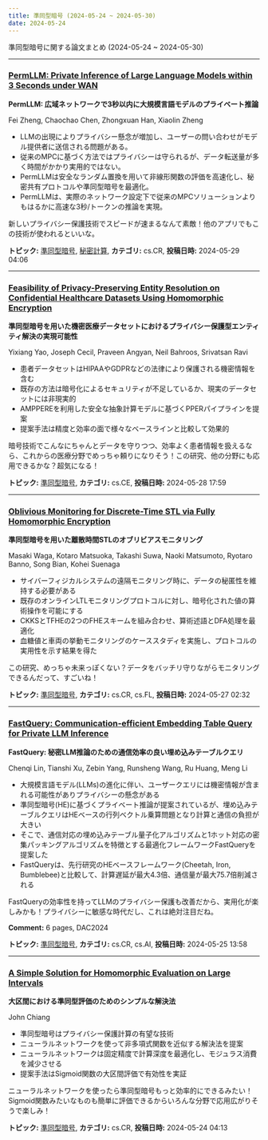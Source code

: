 ```yaml
---
title: 準同型暗号 (2024-05-24 ~ 2024-05-30)
date: 2024-05-24
---
```


準同型暗号に関する論文まとめ (2024-05-24 ~ 2024-05-30)


- - -

### [PermLLM: Private Inference of Large Language Models within 3 Seconds under WAN](http://arxiv.org/abs/2405.18744)

**PermLLM: 広域ネットワークで3秒以内に大規模言語モデルのプライベート推論**

Fei Zheng, Chaochao Chen, Zhongxuan Han, Xiaolin Zheng

- LLMの出現によりプライバシー懸念が増加し、ユーザーの問い合わせがモデル提供者に送信される問題がある。
- 従来のMPCに基づく方法ではプライバシーは守られるが、データ転送量が多く時間がかかり実用的ではない。
- PermLLMは安全なランダム置換を用いて非線形関数の評価を高速化し、秘密共有プロトコルや準同型暗号を最適化。
- PermLLMは、実際のネットワーク設定下で従来のMPCソリューションよりもはるかに高速な3秒/トークンの推論を実現。

新しいプライバシー保護技術でスピードが速まるなんて素敵！他のアプリでもこの技術が使われるといいな。



**トピック:** [準同型暗号](../../he), [秘密計算](../../mpc), **カテゴリ:** cs.CR, **投稿日時:** 2024-05-29 04:06


- - -

### [Feasibility of Privacy-Preserving Entity Resolution on Confidential Healthcare Datasets Using Homomorphic Encryption](http://arxiv.org/abs/2405.18430)

**準同型暗号を用いた機密医療データセットにおけるプライバシー保護型エンティティ解決の実現可能性**

Yixiang Yao, Joseph Cecil, Praveen Angyan, Neil Bahroos, Srivatsan Ravi

- 患者データセットはHIPAAやGDPRなどの法律により保護される機密情報を含む
- 既存の方法は暗号化によるセキュリティが不足しているか、現実のデータセットには非現実的
- AMPPEREを利用した安全な抽象計算モデルに基づくPPERパイプラインを提案
- 提案手法は精度と効率の面で様々なベースラインと比較して効果的

暗号技術でこんなにちゃんとデータを守りつつ、効率よく患者情報を扱えるなら、これからの医療分野でめっちゃ頼りになりそう！この研究、他の分野にも応用できるかな？超気になる！



**トピック:** [準同型暗号](../../he), **カテゴリ:** cs.CE, **投稿日時:** 2024-05-28 17:59


- - -

### [Oblivious Monitoring for Discrete-Time STL via Fully Homomorphic Encryption](http://arxiv.org/abs/2405.16767)

**準同型暗号を用いた離散時間STLのオブリビアスモニタリング**

Masaki Waga, Kotaro Matsuoka, Takashi Suwa, Naoki Matsumoto, Ryotaro Banno, Song Bian, Kohei Suenaga

- サイバーフィジカルシステムの遠隔モニタリング時に、データの秘匿性を維持する必要がある
- 既存のオンラインLTLモニタリングプロトコルに対し、暗号化された値の算術操作を可能にする
- CKKSとTFHEの2つのFHEスキームを組み合わせ、算術述語とDFA処理を最適化
- 血糖値と車両の挙動モニタリングのケーススタディを実施し、プロトコルの実用性を示す結果を得た

この研究、めっちゃ未来っぽくない？データをバッチリ守りながらモニタリングできるんだって、すごいね！



**トピック:** [準同型暗号](../../he), **カテゴリ:** cs.CR, cs.FL, **投稿日時:** 2024-05-27 02:32


- - -

### [FastQuery: Communication-efficient Embedding Table Query for Private LLM Inference](http://arxiv.org/abs/2405.16241)

**FastQuery: 秘密LLM推論のための通信効率の良い埋め込みテーブルクエリ**

Chenqi Lin, Tianshi Xu, Zebin Yang, Runsheng Wang, Ru Huang, Meng Li

- 大規模言語モデル(LLMs)の進化に伴い、ユーザークエリには機密情報が含まれる可能性がありプライバシーの懸念がある
- 準同型暗号(HE)に基づくプライベート推論が提案されているが、埋め込みテーブルクエリはHEベースの行列ベクトル乗算問題となり計算と通信の負担が大きい
- そこで、通信対応の埋め込みテーブル量子化アルゴリズムと1ホット対応の密集パッキングアルゴリズムを特徴とする最適化フレームワークFastQueryを提案した
- FastQueryは、先行研究のHEベースフレームワーク(Cheetah, Iron, Bumblebee)と比較して、計算遅延が最大4.3倍、通信量が最大75.7倍削減される

FastQueryの効率性を持ってLLMのプライバシー保護も改善だから、実用化が楽しみかも！プライバシーに敏感な時代だし、これは絶対注目だね。

**Comment:** 6 pages, DAC2024

**トピック:** [準同型暗号](../../he), **カテゴリ:** cs.CR, cs.AI, **投稿日時:** 2024-05-25 13:58


- - -

### [A Simple Solution for Homomorphic Evaluation on Large Intervals](http://arxiv.org/abs/2405.15201)

**大区間における準同型評価のためのシンプルな解決法**

John Chiang

- 準同型暗号はプライバシー保護計算の有望な技術
- ニューラルネットワークを使って非多項式関数を近似する解決法を提案
- ニューラルネットワークは固定精度で計算深度を最適化し、モジュラス消費を減少させる
- 提案手法はSigmoid関数の大区間評価で有効性を実証

ニューラルネットワークを使ったら準同型暗号もっと効率的にできるみたい！Sigmoid関数みたいなものも簡単に評価できるからいろんな分野で応用広がりそうで楽しみ！



**トピック:** [準同型暗号](../../he), **カテゴリ:** cs.CR, **投稿日時:** 2024-05-24 04:13
